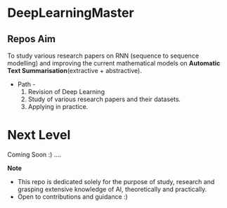 # DeepLearningMaster

## Repos Aim 

To study various research papers on RNN (sequence to sequence modelling) and improving the current mathematical models on <strong>Automatic Text Summarisation</strong>(extractive + abstractive).

* Path -
  1. Revision of Deep Learning
  2. Study of various research papers and their datasets.
  3. Applying in practice.
  
# Next Level

Coming Soon :) ....


**Note**

  * This repo is dedicated solely for the purpose of study, research and grasping extensive knowledge of AI, theoretically and practically. 
  * Open to contributions and guidance :)
